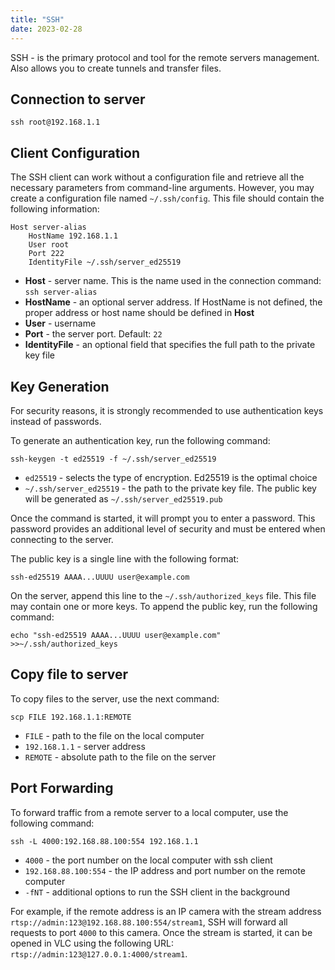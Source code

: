```yaml
---
title: "SSH"
date: 2023-02-28
---
```


SSH - is the primary protocol and tool for the remote servers management. Also allows you to create tunnels and transfer files.

## Connection to server

```
ssh root@192.168.1.1
```

## Client Configuration

The SSH client can work without a configuration file and retrieve all the necessary parameters from command-line arguments. However, you may create a configuration file named `~/.ssh/config`. This file should contain the following information:

```
Host server-alias
    HostName 192.168.1.1
    User root
    Port 222
    IdentityFile ~/.ssh/server_ed25519
```

- **Host** - server name. This is the name used in the connection command: `ssh server-alias`
- **HostName** - an optional server address. If HostName is not defined, the proper address or host name should be defined in **Host**
- **User** - username
- **Port** - the server port. Default: `22`
- **IdentityFile** - an optional field that specifies the full path to the private key file

## Key Generation

For security reasons, it is strongly recommended to use authentication keys instead of passwords.

To generate an authentication key, run the following command:

```
ssh-keygen -t ed25519 -f ~/.ssh/server_ed25519
```

- `ed25519` - selects the type of encryption. Ed25519 is the optimal choice
- `~/.ssh/server_ed25519` - the path to the private key file. The public key will be generated as `~/.ssh/server_ed25519.pub`

Once the command is started, it will prompt you to enter a password. This password provides an additional level of security and must be entered when connecting to the server.

The public key is a single line with the following format:

```
ssh-ed25519 AAAA...UUUU user@example.com
```

On the server, append this line to the `~/.ssh/authorized_keys` file. This file may contain one or more keys. To append the public key, run the following command:

```
echo "ssh-ed25519 AAAA...UUUU user@example.com" >>~/.ssh/authorized_keys
```

## Copy file to server

To copy files to the server, use the next command:

```
scp FILE 192.168.1.1:REMOTE
```

- `FILE` - path to the file on the local computer
- `192.168.1.1` - server address
- `REMOTE` - absolute path to the file on the server

## Port Forwarding

To forward traffic from a remote server to a local computer, use the following command:

```
ssh -L 4000:192.168.88.100:554 192.168.1.1
```

- `4000` - the port number on the local computer with ssh client
- `192.168.88.100:554` - the IP address and port number on the remote computer
- `-fNT` - additional options to run the SSH client in the background

For example, if the remote address is an IP camera with the stream address `rtsp://admin:123@192.168.88.100:554/stream1`, SSH will forward all requests to port `4000` to this camera. Once the stream is started, it can be opened in VLC using the following URL: `rtsp://admin:123@127.0.0.1:4000/stream1`.